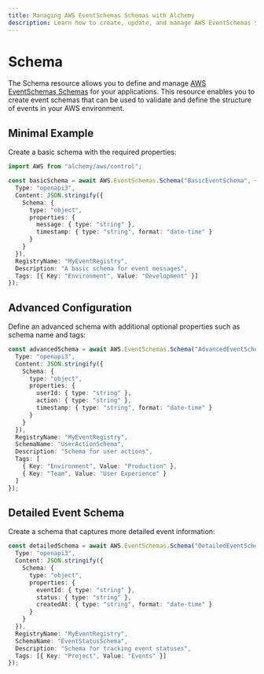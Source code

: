 ```yaml
---
title: Managing AWS EventSchemas Schemas with Alchemy
description: Learn how to create, update, and manage AWS EventSchemas Schemas using Alchemy Cloud Control.
---
```


# Schema

The Schema resource allows you to define and manage [AWS EventSchemas Schemas](https://docs.aws.amazon.com/eventschemas/latest/userguide/) for your applications. This resource enables you to create event schemas that can be used to validate and define the structure of events in your AWS environment.

## Minimal Example

Create a basic schema with the required properties:

```ts
import AWS from "alchemy/aws/control";

const basicSchema = await AWS.EventSchemas.Schema("BasicEventSchema", {
  Type: "openapi3",
  Content: JSON.stringify({
    Schema: {
      type: "object",
      properties: {
        message: { type: "string" },
        timestamp: { type: "string", format: "date-time" }
      }
    }
  }),
  RegistryName: "MyEventRegistry",
  Description: "A basic schema for event messages",
  Tags: [{ Key: "Environment", Value: "Development" }]
});
```

## Advanced Configuration

Define an advanced schema with additional optional properties such as schema name and tags:

```ts
const advancedSchema = await AWS.EventSchemas.Schema("AdvancedEventSchema", {
  Type: "openapi3",
  Content: JSON.stringify({
    Schema: {
      type: "object",
      properties: {
        userId: { type: "string" },
        action: { type: "string" },
        timestamp: { type: "string", format: "date-time" }
      }
    }
  }),
  RegistryName: "MyEventRegistry",
  SchemaName: "UserActionSchema",
  Description: "Schema for user actions",
  Tags: [
    { Key: "Environment", Value: "Production" },
    { Key: "Team", Value: "User Experience" }
  ]
});
```

## Detailed Event Schema

Create a schema that captures more detailed event information:

```ts
const detailedSchema = await AWS.EventSchemas.Schema("DetailedEventSchema", {
  Type: "openapi3",
  Content: JSON.stringify({
    Schema: {
      type: "object",
      properties: {
        eventId: { type: "string" },
        status: { type: "string" },
        createdAt: { type: "string", format: "date-time" }
      }
    }
  }),
  RegistryName: "MyEventRegistry",
  SchemaName: "EventStatusSchema",
  Description: "Schema for tracking event statuses",
  Tags: [{ Key: "Project", Value: "Events" }]
});
```